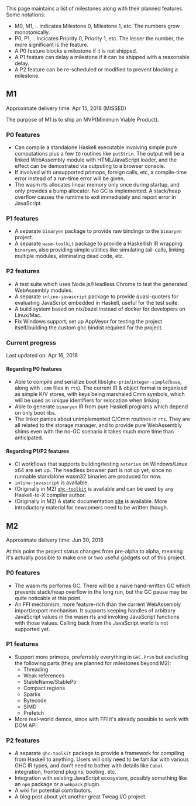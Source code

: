This page maintains a list of milestones along with their planned features. Some notations:

* M0, M1, .. indicates Milestone 0, Milestone 1, etc. The numbers grow monotonically.
* P0, P1, .. incicates Priority 0, Priority 1, etc. The lesser the number, the more significant is the feature.
* A P0 feature blocks a milestone if it is not shipped.
* A P1 feature can delay a milestone if it can be shipped with a reasonable delay.
* A P2 feature can be re-scheduled or modified to prevent blocking a milestone.

## M1

Approximate delivery time: Apr 15, 2018 (MISSED)

The purpose of M1 is to ship an MVP(Minimum Viable Product).

### P0 features

* Can compile a standalone Haskell executable involving simple pure computations plus a few `IO` routines like `putStrLn`. The output will be a linked WebAssembly module with HTML/JavaScript loader, and the effect can be demostrated via outputing to a browser console.
* If involved with unsupported primops, foreign calls, etc, a compile-time error instead of a run-time error will be given.
* The wasm rts allocates linear memory only once during startup, and only provides a bump allocator. No GC is implemented. A stack/heap overflow causes the runtime to exit immediately and report error in JavaScript.

### P1 features

* A separate `binaryen` package to provide raw bindings to the `binaryen` project.
* A separate `wasm-toolkit` package to provide a Haskellish IR wrapping `binaryen`, also providing simple utilities like simulating tail-calls, linking multiple modules, eliminating dead code, etc.

### P2 features

* A test suite which uses Node.js/Headless Chrome to test the generated WebAssembly modules.
* A separate `inline-javascript` package to provide quasi-quoters for evaluating JavaScript embedded in Haskell, useful for the test suite.
* A build system based on nix/bazel instead of docker for developers on Linux/Mac.
* Fix Windows support, set up AppVeyor for testing the project itself/building the custom ghc bindist required for the project.

### Current progress

Last updated on: Apr 16, 2018

#### Regarding P0 features

* Able to compile and serialize boot libs(`ghc-prim`/`integer-simple`/`base`, along with `.cmm` files in `rts`). The current IR & object format is organized as simple K/V stores, with keys being marshaled Cmm symbols, which will be used as unique identifiers for relocation when linking.
* Able to generate `binaryen` IR from pure Haskell programs which depend on only boot libs.
* The linker panics about unimplemented C/Cmm routines in `rts`. They are all related to the storage manager, and to provide pure WebAssembly shims even with the no-GC scenario it takes much more time than anticipated.

#### Regarding P1/P2 features

* CI workflows that supports building/testing `asterius` on Windows/Linux x64 are set up. The headless browser part is not up yet, since no runnable standalone wasm32 binaries are produced for now.
* `inline-javascript` is available.
* (Originally in M2) [`ghc-toolkit`](https://github.com/tweag/asterius/tree/master/ghc-toolkit) is available and can be used by any Haskell-to-X compiler author.
* (Originally in M2) A static documentation [site](https://tweag.github.io/asterius) is available. More introductory material for newcomers need to be written though.

## M2

Approximate delivery time: Jun 30, 2018

At this point the project status changes from pre-alpha to alpha, meaning it's actually possible to make one or two useful gadgets out of this project.

### P0 features

* The wasm rts performs GC. There will be a naive hand-written GC which prevents stack/heap overflow in the long run, but the GC pause may be quite noticable at this point.
* An FFI mechanism, more feature-rich than the current WebAssembly import/export mechanism. It supports keeping handles of arbitrary JavaScript values in the wasm rts and invoking JavaScript functions with those values. Calling back from the JavaScript world is not supported yet.

### P1 features

* Support more primops, preferrably everything in `GHC.Prim` but excluding the following parts (they are planned for milestones beyond M2):
    * Threading
    * Weak references
    * StableName/StablePtr
    * Compact regions
    * Sparks
    * Bytecode
    * SIMD
    * Prefetch
* More real-world demos, since with FFI it's already possible to work with DOM API.

### P2 features

* A separate `ghc-toolkit` package to provide a framework for compiling from Haskell to anything. Users will only need to be familiar with various GHC IR types, and don't need to bother with details like `Cabal` integration, frontend plugins, booting, etc.
* Integration with existing JavaScript ecosystem, possibly something like an `npm` package or a `webpack` plugin.
* A wiki for potential contributors.
* A blog post about yet another great Tweag I/O project.
